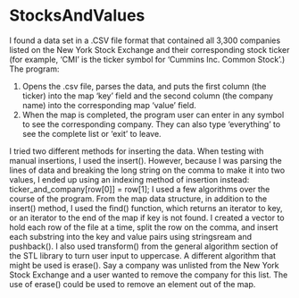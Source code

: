 # StocksAndValues

I found a data set in a .CSV file format that contained all 3,300 companies listed on the New York Stock Exchange and their corresponding stock ticker (for example, ‘CMI’ is the ticker symbol for ‘Cummins Inc. Common Stock’.) 
The program:
1.	Opens the .csv file, parses the data, and puts the first column (the ticker) into the map ‘key’ field and the second column (the company name) into the corresponding map ‘value’ field.
2.	When the map is completed, the program user can enter in any symbol to see the corresponding company. They can also type ‘everything’ to see the complete list or ‘exit’ to leave.

I tried two different methods for inserting the data. When testing with manual insertions, I used the insert(). However, because I was parsing the lines of data and breaking the long string on the comma to make it into two values, I ended up using an indexing method of insertion instead: 
ticker_and_company[row[0]] = row[1];
I used a few algorithms over the course of the program. From the map data structure, in addition to the insert() method, I used the  find() function, which returns an iterator to key, or an iterator to the end of the map if key is not found. I created a vector to hold each row of the file at a time, split the row on the comma, and insert each substring into the key and value pairs using stringsream and pushback(). I also used transform() from the general algorithm section of the STL library to turn user input to uppercase. 
A different algorithm that might be used is erase(). Say a company was unlisted from the New York Stock Exchange and a user wanted to remove the company for this list. The use of erase() could be used to remove an element out of the map.
